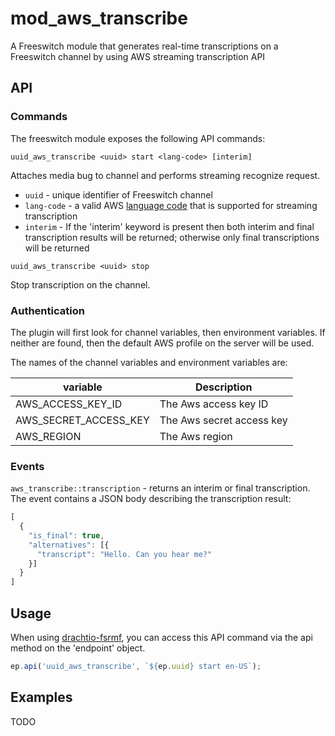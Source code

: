 # mod_aws_transcribe

A Freeswitch module that generates real-time transcriptions on a Freeswitch channel by using AWS streaming transcription API

## API

### Commands
The freeswitch module exposes the following API commands:

```
uuid_aws_transcribe <uuid> start <lang-code> [interim]
```
Attaches media bug to channel and performs streaming recognize request.
- `uuid` - unique identifier of Freeswitch channel
- `lang-code` - a valid AWS [language code](https://docs.aws.amazon.com/transcribe/latest/dg/what-is-transcribe.html) that is supported for streaming transcription
- `interim` - If the 'interim' keyword is present then both interim and final transcription results will be returned; otherwise only final transcriptions will be returned

```
uuid_aws_transcribe <uuid> stop
```
Stop transcription on the channel.

### Authentication
The plugin will first look for channel variables, then environment variables.  If neither are found, then the default AWS profile on the server will be used.

The names of the channel variables and environment variables are:

| variable | Description |
| --- | ----------- |
| AWS_ACCESS_KEY_ID | The Aws access key ID |
| AWS_SECRET_ACCESS_KEY | The Aws secret access key |
| AWS_REGION | The Aws region |


### Events
`aws_transcribe::transcription` - returns an interim or final transcription.  The event contains a JSON body describing the transcription result:
```js
[
  {
    "is_final": true,
    "alternatives": [{
      "transcript": "Hello. Can you hear me?"
    }]
  }
]
```

## Usage
When using [drachtio-fsrmf](https://www.npmjs.com/package/drachtio-fsmrf), you can access this API command via the api method on the 'endpoint' object.
```js
ep.api('uuid_aws_transcribe', `${ep.uuid} start en-US`);  
```
## Examples
TODO